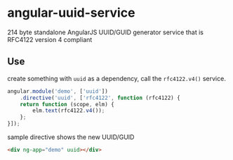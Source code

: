 angular-uuid-service
====================

214 byte standalone AngularJS UUID/GUID generator service that is RFC4122 version 4 compliant

## Use
create something with `uuid` as a dependency, call the `rfc4122.v4()` service.

```javascript
angular.module('demo', ['uuid'])
    .directive('uuid', ['rfc4122', function (rfc4122) {
    return function (scope, elm) {
        elm.text(rfc4122.v4());
    };
}]);
```
sample directive shows the new UUID/GUID

```html
<div ng-app="demo" uuid></div>
```
